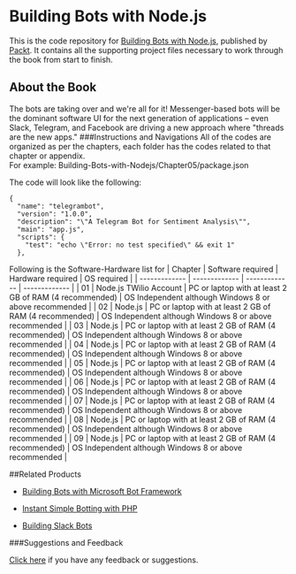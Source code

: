 # Building Bots with Node.js
This is the code repository for [Building Bots with Node.js](https://www.packtpub.com/application-development/building-bots-nodejs?utm_source=github&utm_medium=repository&utm_campaign=9781786465450), published by [Packt](www.packtpub.com). It contains all the supporting project files necessary to work through the book from start to finish.
## About the Book
The bots are taking over and we're all for it! Messenger-based bots will be the dominant software UI for the next generation of applications – even Slack, Telegram, and Facebook are driving a new approach where "threads are the new apps."
###Instructions and Navigations
All of the codes are organized as per the chapters, each folder has the codes related to that chapter or appendix.                   
For example: Building-Bots-with-Nodejs/Chapter05/package.json

The code will look like the following:
```
{
  "name": "telegrambot",
  "version": "1.0.0",
  "description": "\"A Telegram Bot for Sentiment Analysis\"",
  "main": "app.js",
  "scripts": {
    "test": "echo \"Error: no test specified\" && exit 1"
  },
```

Following is the Software-Hardware list for
| Chapter  | Software required | Hardware required | OS required |
| ------------- | ------------- | ------------- | ------------- |
| 01 | Node.js
TWilio Account | PC or laptop with at least 2 GB of RAM (4 recommended) | OS Independent although Windows 8 or above recommended |
| 02 | Node.js | PC or laptop with at least 2 GB of RAM (4 recommended) | OS Independent although Windows 8 or above recommended |
| 03 | Node.js | PC or laptop with at least 2 GB of RAM (4 recommended) | OS Independent although Windows 8 or above recommended |
| 04 | Node.js | PC or laptop with at least 2 GB of RAM (4 recommended) | OS Independent although Windows 8 or above recommended |
| 05 | Node.js | PC or laptop with at least 2 GB of RAM (4 recommended) | OS Independent although Windows 8 or above recommended |
| 06 | Node.js | PC or laptop with at least 2 GB of RAM (4 recommended) | OS Independent although Windows 8 or above recommended |
| 07 | Node.js | PC or laptop with at least 2 GB of RAM (4 recommended) | OS Independent although Windows 8 or above recommended |
| 08 | Node.js | PC or laptop with at least 2 GB of RAM (4 recommended) | OS Independent although Windows 8 or above recommended |
| 09 | Node.js | PC or laptop with at least 2 GB of RAM (4 recommended) | OS Independent although Windows 8 or above recommended |

##Related Products
 
  
* [Building Bots with Microsoft Bot Framework](https://www.packtpub.com/application-development/building-bots-microsoft-bot-framework?utm_source=github&utm_medium=repository&utm_campaign=9781786463104)
  
  
* [Instant Simple Botting with PHP](https://www.packtpub.com/networking-and-servers/instant-simple-botting-php-instant?utm_source=github&utm_medium=repository&utm_campaign=9781782169291)
  
  
* [Building Slack Bots](https://www.packtpub.com/application-development/building-slack-bots?utm_source=github&utm_medium=repository&utm_campaign=9781786460806)
  
 

###Suggestions and Feedback
  
[Click here](https://docs.google.com/forms/d/e/1FAIpQLSe5qwunkGf6PUvzPirPDtuy1Du5Rlzew23UBp2S-P3wB-GcwQ/viewform) if you have any feedback or suggestions.
